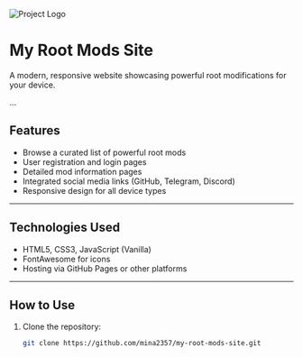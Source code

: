 ![Project Logo](https://logo-suggestion.renderforest.com/suggestions-images/31df/e5b0/31dfe5b06f7d9adfccec471ceb28e9c8.png)

# My Root Mods Site

A modern, responsive website showcasing powerful root modifications for your device.

...

## Features

- Browse a curated list of powerful root mods  
- User registration and login pages  
- Detailed mod information pages  
- Integrated social media links (GitHub, Telegram, Discord)  
- Responsive design for all device types  

---

## Technologies Used

- HTML5, CSS3, JavaScript (Vanilla)  
- FontAwesome for icons  
- Hosting via GitHub Pages or other platforms  

---

## How to Use

1. Clone the repository:  
   ```bash
   git clone https://github.com/mina2357/my-root-mods-site.git
